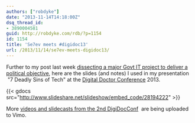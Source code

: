 ```yaml
---
authors: ["robdyke"]
date: "2013-11-14T14:18:00Z"
dsq_thread_id:
- 3890004581
guid: http://robdyke.com/rdb/?p=1154
id: 1154
title: 'Se7ev meets #digidoc13'
url: /2013/11/14/se7ev-meets-digidoc13/
---
```

Further to my post last week [dissecting a major Govt IT project to deliver a political objective](http://robdyke.com/rdb/2013/11/05/dissecting-a-major-govt-it-project-to-deliver-a-political-objective/ "dissecting a major Govt IT project to deliver a political objective"), here are the slides (and notes) I used in my presentation  "7 Deadly Sins of Tech" at the [Digital Doctor Conference](http://thedigitaldoc.co.uk/) 2013.

{{< gdocs src="http://www.slideshare.net/slideshow/embed_code/28194222" >}}

More [videos and slidecasts from the 2nd DigiDocConf](http://vimeo.com/channels/digidoc13)  are being uploaded to Vimo.
